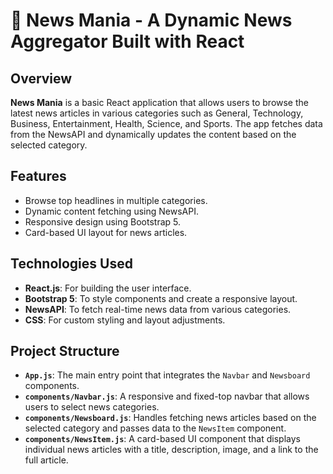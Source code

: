 # 📰 News Mania - A Dynamic News Aggregator Built with React

## Overview
**News Mania** is a basic React application that allows users to browse the latest news articles in various categories such as General, Technology, Business, Entertainment, Health, Science, and Sports. The app fetches data from the NewsAPI and dynamically updates the content based on the selected category.

## Features
- Browse top headlines in multiple categories.
- Dynamic content fetching using NewsAPI.
- Responsive design using Bootstrap 5.
- Card-based UI layout for news articles.

## Technologies Used
- **React.js**: For building the user interface.
- **Bootstrap 5**: To style components and create a responsive layout.
- **NewsAPI**: To fetch real-time news data from various categories.
- **CSS**: For custom styling and layout adjustments.

## Project Structure
- **`App.js`**: The main entry point that integrates the `Navbar` and `Newsboard` components.
- **`components/Navbar.js`**: A responsive and fixed-top navbar that allows users to select news categories.
- **`components/Newsboard.js`**: Handles fetching news articles based on the selected category and passes data to the `NewsItem` component.
- **`components/NewsItem.js`**: A card-based UI component that displays individual news articles with a title, description, image, and a link to the full article.
